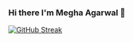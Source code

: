 ### Hi there I'm Megha Agarwal 👋

<!--
**magarwal1324/magarwal1324** is a ✨ _special_ ✨ repository because its `README.md` (this file) appears on your GitHub profile.

Here are some ideas to get you started:

- 🔭 I’m currently working on problem solving
- 📫 How to reach me: meghaagarwal1324@gmail.com
- ⚡ “First, solve the problem. Then, write the code.”
-->

[![GitHub Streak](https://streak-stats.demolab.com/?user=magarwal1324)](https://git.io/streak-stats)
